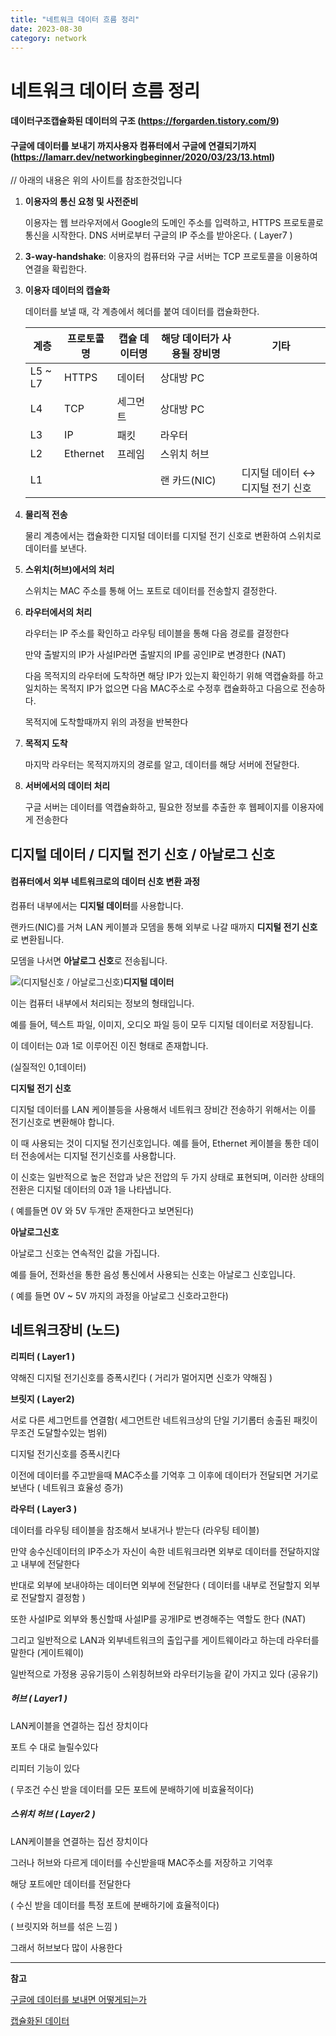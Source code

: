 ```yaml
---
title: "네트워크 데이터 흐름 정리"
date: 2023-08-30
category: network
---
```


# 네트워크 데이터 흐름 정리

#### 데이터구조**캡슐화된 데이터의 구조 (https://forgarden.tistory.com/9)**

#### 구글에 데이터를 보내기 까지**사용자 컴퓨터에서 구글에 연결되기까지 (https://lamarr.dev/networkingbeginner/2020/03/23/13.html)**

// 아래의 내용은 위의 사이트를 참조한것입니다

1. **이용자의 통신 요청 및 사전준비**

   이용자는 웹 브라우저에서 Google의 도메인 주소를 입력하고, HTTPS 프로토콜로 통신을 시작한다. DNS 서버로부터 구글의 IP 주소를 받아온다. ( Layer7 )
2. **3-way-handshake**: 이용자의 컴퓨터와 구글 서버는 TCP 프로토콜을 이용하여 연결을 확립한다.
3. **이용자 데이터의 캡슐화**

   데이터를 보낼 때, 각 계층에서 헤더를 붙여 데이터를 캡슐화한다.

   | 계층 | 프로토콜명 | 캡슐 데이터명 | 해당 데이터가 사용될 장비명 | 기타 |
   | --- | --- | --- | --- | --- |
   | L5 ~ L7 | HTTPS | 데이터 | 상대방 PC |  |
   | L4 | TCP | 세그먼트 | 상대방 PC |  |
   | L3 | IP | 패킷 | 라우터 |  |
   | L2 | Ethernet | 프레임 | 스위치 허브 |  |
   | L1 |  |  | 랜 카드(NIC) | 디지털 데이터 ↔ 디지털 전기 신호 |
4. **물리적 전송**

   물리 계층에서는 캡슐화한 디지털 데이터를 디지털 전기 신호로 변환하여 스위치로 데이터를 보낸다.
5. **스위치(허브)에서의 처리**

   스위치는 MAC 주소를 통해 어느 포트로 데이터를 전송할지 결정한다.
6. **라우터에서의 처리**

   라우터는 IP 주소를 확인하고 라우팅 테이블을 통해 다음 경로를 결정한다

   만약 출발지의 IP가 사설IP라면 출발지의 IP를 공인IP로 변경한다 (NAT)

   다음 목적지의 라우터에 도착하면 해당 IP가 있는지 확인하기 위해 역캡슐화를 하고 일치하는 목적지 IP가 없으면 다음 MAC주소로 수정후 캡슐화하고 다음으로 전송하다.

   목적지에 도착할때까지 위의 과정을 반복한다
7. **목적지 도착**

   마지막 라우터는 목적지까지의 경로를 알고, 데이터를 해당 서버에 전달한다.
8. **서버에서의 데이터 처리**

   구글 서버는 데이터를 역캡슐화하고, 필요한 정보를 추출한 후 웹페이지를 이용자에게 전송한다

## 디지털 데이터 / 디지털 전기 신호 / 아날로그 신호

#### 컴퓨터에서 외부 네트워크로의 데이터 신호 변환 과정

컴퓨터 내부에서는 **디지털 데이터**를 사용합니다.

랜카드(NIC)를 거쳐 LAN 케이블과 모뎀을 통해 외부로 나갈 때까지 **디지털 전기 신호**로 변환됩니다.

모뎀을 나서면 **아날로그 신호**로 전송됩니다.

![(디지털신호 / 아날로그신호)](/storage/1693403760.jpg)**디지털 데이터**

이는 컴퓨터 내부에서 처리되는 정보의 형태입니다.

예를 들어, 텍스트 파일, 이미지, 오디오 파일 등이 모두 디지털 데이터로 저장됩니다.

이 데이터는 0과 1로 이루어진 이진 형태로 존재합니다.

(실질적인 0,1데이터)

**디지털 전기 신호**

디지털 데이터를 LAN 케이블등을 사용해서 네트워크 장비간 전송하기 위해서는 이를 전기신호로 변환해야 합니다.

이 때 사용되는 것이 디지털 전기신호입니다. 예를 들어, Ethernet 케이블을 통한 데이터 전송에서는 디지털 전기신호를 사용합니다.

이 신호는 일반적으로 높은 전압과 낮은 전압의 두 가지 상태로 표현되며, 이러한 상태의 전환은 디지털 데이터의 0과 1을 나타냅니다.

( 예를들면 0V 와 5V 두개만 존재한다고 보면된다)

**아날로그신호**

아날로그 신호는 연속적인 값을 가집니다.

예를 들어, 전화선을 통한 음성 통신에서 사용되는 신호는 아날로그 신호입니다.

( 예를 들면 0V ~ 5V 까지의 과정을 아날로그 신호라고한다)

## 네트워크장비 (노드)

**리피터 ( Layer1 )**

약해진 디지털 전기신호를 증폭시킨다 ( 거리가 멀어지면 신호가 약해짐 )

**브릿지 ( Layer2)**

서로 다른 세그먼트를 연결함( 세그먼트란 네트워크상의 단일 기기롭터 송출된 패킷이 무조건 도달할수있는 범위)

디지털 전기신호를 증폭시킨다

이전에 데이터를 주고받을때 MAC주소를 기억후 그 이후에 데이터가 전달되면 거기로 보낸다 ( 네트워크 효율성 증가)

**라우터 ( Layer3 )**

데이터를 라우팅 테이블을 참조해서 보내거나 받는다 (라우팅 테이블)

만약 송수신데이터의 IP주소가 자신이 속한 네트워크라면 외부로 데이터를 전달하지않고 내부에 전달한다

반대로 외부에 보내야하는 데이터면 외부에 전달한다 ( 데이터를 내부로 전달할지 외부로 전달할지 결정함 )

또한 사설IP로 외부와 통신할때 사설IP를 공개IP로 변경해주는 역할도 한다 (NAT)

그리고 일반적으로 LAN과 외부네트워크의 출입구를 게이트웨이라고 하는데 라우터를 말한다 (게이트웨이)

일반적으로 가정용 공유기등이 스위칭허브와 라우터기능을 같이 가지고 있다 (공유기)

##### 허브 ( Layer1 )

LAN케이블을 연결하는 집선 장치이다

포트 수 대로 늘릴수있다

리피터 기능이 있다

( 무조건 수신 받을 데이터를 모든 포트에 분배하기에 비효율적이다)

##### 스위치 허브 ( Layer2 )

LAN케이블을 연결하는 집선 장치이다

그러나 허브와 다르게 데이터를 수신받을때 MAC주소를 저장하고 기억후

해당 포트에만 데이터를 전달한다

( 수신 받을 데이터를 특정 포트에 분배하기에 효율적이다)

( 브릿지와 허브를 섞은 느낌 )

그래서 허브보다 많이 사용한다

---

**참고**

[구글에 데이터를 보내면 어떻게되는가](https://lamarr.dev/networkingbeginner/2020/03/23/13.html)

[캡슐화된 데이터](https://forgarden.tistory.com/9)
